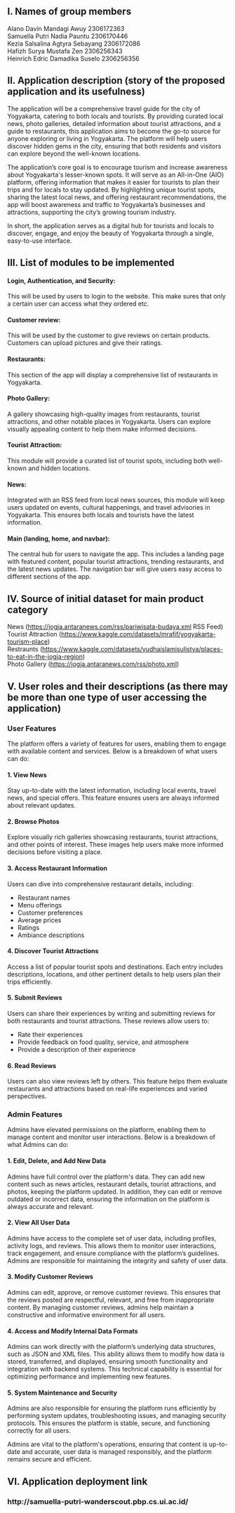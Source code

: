 <h2><b>I. Names of group members</b></h2>
Alano Davin Mandagi Awuy 2306172363
<br>
Samuella Putri Nadia Pauntu 2306170446
<br>
Kezia Salsalina Agtyra Sebayang 2306172086
<br>
Hafizh Surya Mustafa Zen 2306256343
<br>
Heinrich Edric Damadika Suselo 2306256356


<h2><b>II. Application description (story of the proposed application and its usefulness)</b></h2>
The application will be a comprehensive travel guide for the city of Yogyakarta, catering to both locals and tourists. By providing curated local news, photo galleries, detailed information about tourist attractions, and a guide to restaurants, this application aims to become the go-to source for anyone exploring or living in Yogyakarta. The platform will help users discover hidden gems in the city, ensuring that both residents and visitors can explore beyond the well-known locations.

The application’s core goal is to encourage tourism and increase awareness about Yogyakarta's lesser-known spots. It will serve as an All-in-One (AIO) platform, offering information that makes it easier for tourists to plan their trips and for locals to stay updated. By highlighting unique tourist spots, sharing the latest local news, and offering restaurant recommendations, the app will boost awareness and traffic to Yogyakarta’s businesses and attractions, supporting the city’s growing tourism industry.

In short, the application serves as a digital hub for tourists and locals to discover, engage, and enjoy the beauty of Yogyakarta through a single, easy-to-use interface.

<h2><b>III. List of modules to be implemented</b></h2>
<h4>Login, Authentication, and Security:</h4>
This will be used by users to login to the website. This make sures that only a certain user can access what they ordered etc.
<br>
<h4>Customer review:</h4>
This will be used by the customer to give reviews on certain products. Customers can upload pictures and give their ratings.
<br>
<h4>Restaurants:</h4>
This section of the app will display a comprehensive list of restaurants in Yogyakarta.
<br>
<h4>Photo Gallery:</h4>
A gallery showcasing high-quality images from restaurants, tourist attractions, and other notable places in Yogyakarta. Users can explore visually appealing content to help them make informed decisions.
<br> 
<h4>Tourist Attraction:</h4>
This module will provide a curated list of tourist spots, including both well-known and hidden locations.
<br>
<h4>News:</h4>
Integrated with an RSS feed from local news sources, this module will keep users updated on events, cultural happenings, and travel advisories in Yogyakarta. This ensures both locals and tourists have the latest information.
<br>
<h4>Main (landing, home, and navbar):</h4>
The central hub for users to navigate the app. This includes a landing page with featured content, popular tourist attractions, trending restaurants, and the latest news updates. The navigation bar will give users easy access to different sections of the app.

<h2><b>IV. Source of initial dataset for main product category</b></h2>

News (https://jogja.antaranews.com/rss/pariwisata-budaya.xml RSS Feed)
<br>
Tourist Attraction (https://www.kaggle.com/datasets/mrafif/yogyakarta-tourism-place)
<br>
Restraunts (https://www.kaggle.com/datasets/yudhaislamisulistya/places-to-eat-in-the-jogja-region)
<br>
Photo Gallery (https://jogja.antaranews.com/rss/photo.xml)

<h2><b>V. User roles and their descriptions (as there may be more than one type of user accessing the application)</b></h2>
<h3>User Features</h3>

<p>The platform offers a variety of features for users, enabling them to engage with available content and services. Below is a breakdown of what users can do:</p>

<h4>1. View News</h4>
<p>Stay up-to-date with the latest information, including local events, travel news, and special offers. This feature ensures users are always informed about relevant updates.</p>

<h4>2. Browse Photos</h4>
<p>Explore visually rich galleries showcasing restaurants, tourist attractions, and other points of interest. These images help users make more informed decisions before visiting a place.</p>

<h4>3. Access Restaurant Information</h4>
<p>Users can dive into comprehensive restaurant details, including:</p>
<ul>
    <li>Restaurant names</li>
    <li>Menu offerings</li>
    <li>Customer preferences</li>
    <li>Average prices</li>
    <li>Ratings</li>
    <li>Ambiance descriptions</li>
</ul>

<h4>4. Discover Tourist Attractions</h4>
<p>Access a list of popular tourist spots and destinations. Each entry includes descriptions, locations, and other pertinent details to help users plan their trips efficiently.</p>

<h4>5. Submit Reviews</h4>
<p>Users can share their experiences by writing and submitting reviews for both restaurants and tourist attractions. These reviews allow users to:</p>
<ul>
    <li>Rate their experiences</li>
    <li>Provide feedback on food quality, service, and atmosphere</li>
    <li>Provide a description of their experience</li>
</ul>

<h4>6. Read Reviews</h4>
<p>Users can also view reviews left by others. This feature helps them evaluate restaurants and attractions based on real-life experiences and varied perspectives.</p>

<h3>Admin Features</h3>

<p>Admins have elevated permissions on the platform, enabling them to manage content and monitor user interactions. Below is a breakdown of what Admins can do:</p>

<h4>1. Edit, Delete, and Add New Data</h4>
<p>Admins have full control over the platform's data. They can add new content such as news articles, restaurant details, tourist attractions, and photos, keeping the platform updated. In addition, they can edit or remove outdated or incorrect data, ensuring the information on the platform is always accurate and relevant.</p>

<h4>2. View All User Data</h4>
<p>Admins have access to the complete set of user data, including profiles, activity logs, and reviews. This allows them to monitor user interactions, track engagement, and ensure compliance with the platform’s guidelines. Admins are responsible for maintaining the integrity and safety of user data.</p>

<h4>3. Modify Customer Reviews</h4>
<p>Admins can edit, approve, or remove customer reviews. This ensures that the reviews posted are respectful, relevant, and free from inappropriate content. By managing customer reviews, admins help maintain a constructive and informative environment for all users.</p>

<h4>4. Access and Modify Internal Data Formats</h4>
<p>Admins can work directly with the platform’s underlying data structures, such as JSON and XML files. This ability allows them to modify how data is stored, transferred, and displayed, ensuring smooth functionality and integration with backend systems. This technical capability is essential for optimizing performance and implementing new features.</p>

<h4>5. System Maintenance and Security</h4>
<p>Admins are also responsible for ensuring the platform runs efficiently by performing system updates, troubleshooting issues, and managing security protocols. This ensures the platform is stable, secure, and functioning correctly for all users.</p>

<p>Admins are vital to the platform's operations, ensuring that content is up-to-date and accurate, user data is managed responsibly, and the platform remains secure and efficient.</p>



<h2><b>VI. Application deployment link</b></h2>
<h3><b>http://samuella-putri-wanderscout.pbp.cs.ui.ac.id/</b></h3>